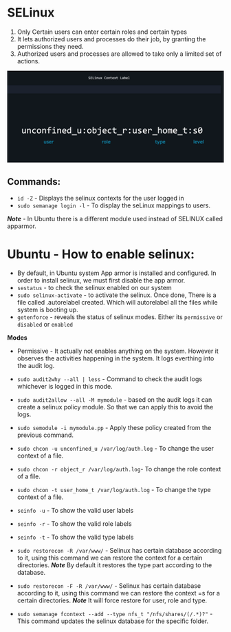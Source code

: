 # SELinux

1. Only Certain users can enter certain roles and certain types
2. It lets authorized users and processes do their job, by granting the permissions they need. 
3. Authorized users and processes are allowed to take only a limited set of actions. 

![selinuxLabels](images/selinuxlabels.png)

## Commands:

* `id -Z` - Displays the selinux contexts for the user logged in
* `sudo semanage login -l` - To display the seLinux mappings to users.

***Note*** - In Ubuntu there is a different module used instead of SELINUX called apparmor. 

# Ubuntu - How to enable selinux: 
* By default, in Ubuntu system App armor is installed and configured. In order to install selinux, we must first disable the app armor.
* `sestatus` - to check the selinux enabled on our system
* `sudo selinux-activate` - to activate the selinux. Once done, There is a file called .autorelabel created. Which will autorelabel all the files while system is booting up. 
* `getenforce` - reveals the status of selinux modes. Either its `permissive` or `disabled` or `enabled`

**Modes**

* Permissive - It actually not enables anything on the system. However it observes the activities happening in the system. It logs everthing into the audit log. 

* `sudo audit2why --all | less` - Command to check the audit logs whichever is logged in this mode.
* `sudo audit2allow --all -M mymodule` - based on the audit logs it can create a selinux policy module. So that we can apply this to avoid the logs.
* `sudo semodule -i mymodule.pp` - Apply these policy created from the previous command. 
* `sudo chcon -u unconfined_u /var/log/auth.log` - To change the user context of a file.
* `sudo chcon -r object_r /var/log/auth.log`- To change the role context of a file.
* `sudo chcon -t user_home_t /var/log/auth.log` - To change the type context of a file.
* `seinfo -u` - To show the valid user labels
* `seinfo -r` - To show the valid role labels
* `seinfo -t` - To show the valid type labels
* `sudo restorecon -R /var/www/` - Selinux has certain database according to it, using this command we can restore the context for a certain directories. ***Note*** By default it restores the type part according to the database. 
* `sudo restorecon -F -R /var/www/` - Selinux has certain database according to it, using this command we can restore the context =s for a certain directories. ***Note*** It will force restore for user, role and type.
* `sudo semanage fcontext --add --type nfs_t "/nfs/shares/(/.*)?"` - This command updates the selinux database for the specific folder.

